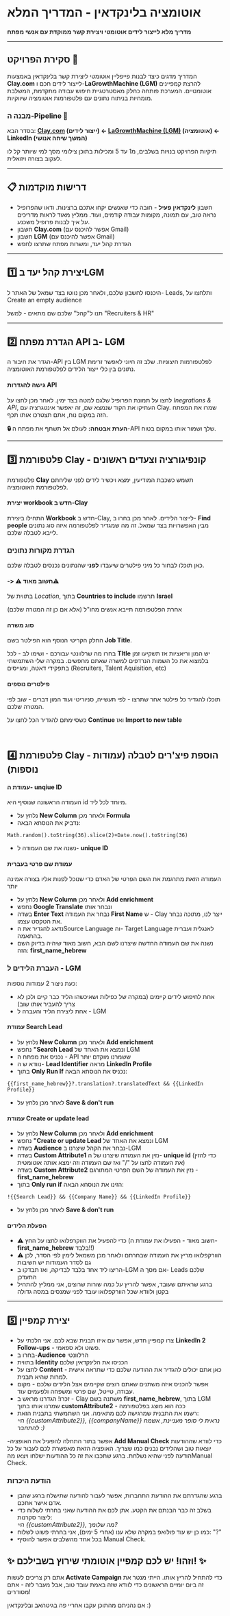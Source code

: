 #  אוטומציה בלינקדאין - המדריך המלא
**מדריך מלא לייצור לידים אוטומטי ויצירת קשר ממוקדת עם אנשי מפתח**

***

##  סקירת הפרויקט 🎯

המדריך מדגים כיצד לבנות פייפליין אוטומטי ליצירת קשר בלינקדאין באמצעות **Clay.com** לייצור לידים חכם ו-**LaGrowthMachine (LGM)** להרצת קמפיינים אוטומטיים.
המערכת פותחה כחלק מאסטרטגיית חיפוש עבודה מתקדמת, המשלבת מומחיות בניתוח נתונים עם פלטפורמות אוטומציה שיווקיות.



###  מבנה ה-Pipeline 🔨
בסדר הבא: **[Clay.com](https://www.clay.com/) (ייצור לידים) ← [LaGrowthMachine (LGM)](https://lagrowthmachine.com/) (אוטומציה) ← LinkedIn (המשך שיחה אנושי)**

 תיקיות הפרויקט בנויות בשלבים, מ1 עד 5 ומכילות בתוכן צילומי מסך למי שיותר קל לו לעקוב בצורה ויזואלית.
***
## 📋 דרישות מוקדמות

- חשבון **לינקדאין פעיל** - חובה כדי שאנשים יקחו אתכם ברצינות. ודאו שהפרופיל נראה טוב, עם תמונה, מקומות עבודה קודמים, ועוד. ממליץ מאוד לראות מדריכים על איך לבנות פרופיל משכנע.
- חשבון **Clay.com** (אפשר להיכנס עם Gmail)
- חשבון **LGM** (אפשר להיכנס עם Gmail)
- הגדרת קהל יעד, ומשרות מפתח שתרצו לחפש

***

## 1️⃣ יצירת קהל יעד בLGM
היכנסו לחשבון שלכם, ולאחר מכן נווטו בצד שמאל של האתר ל- Leads, ותלחצו על Create an empty audience

תנו ל"קהל" שלכם שם מתאים - למשל "Recruiters & HR"
***
## 2️⃣ הגדרת מפתח API ב- LGM

הגדר את חיבור ה-API בין LGM לפלטפורמות חיצוניות. שלב זה חיוני לאפשר זרימת נתונים בין כלי ייצור הלידים לפלטפורמת האוטומציה.

#### גישה להגדרות API
לחצו על תמונת הפרופיל שלגם למטה בצד ימין. לאחר מכן לחצו על *Inegrations & API*, העתיקו את הקוד שנמצא שם, זה יאפשר אינטגרציה עם Clay.
שמרו את המפתח הזה במקום נוח, אתם תצטרכו אותו תכף.


**🔒 הערת אבטחה:** לעולם אל תשתף את מפתח ה-API שלך ושמור אותו במקום בטוח.

***

## 3️⃣ פלטפורמת Clay - קונפיגורציה וצעדים ראשונים

פלטפורמת **Clay** תשמש כשכבת המודיעין, ימצא ויכשיר לידים לפני שליחתם לפלטפורמת האוטומציה.

#### יצירת workbook חדש ב-Clay
התחילו ביצירת **Workbook** חדש ב-Clay, לייצור הלידים.
לאחר מכן בחרו ב- **Find people** מבין האפשרויות בצד שמאל.
זה מה שמגדיר לפלטפורמה איזה סוג נתונים לייבא לטבלה שלכם.

### הגדרת מקורות נתונים
כאן תוכלו לבחור כל מיני פילטרים שיעבדו **לפני** שהנתונים נכנסים לטבלה שלכם.
#### -> ⚠ חשוב מאוד⚠

בתווית של *Location*, בתוך **Countries to include** תרשמו **Israel**

אחרת הפלטפורמה תייבא אנשים מחו"ל (אלא אם כן זה המטרה שלכם)

#### סוג משרה
החלק הקריטי הנוסף הוא הפילטר בשם **Job Title**.

בחרו מה שרלוונטי עבורכם - ושימו לב - לכל **TItle** יש המון וריאציות אז תשקיעו זמן בלמצוא את כל השמות הנרדפים למשרה שאתם מחפשים.
במקרה שלי השתמשתי בתפקידי דאטה, ומגייסים (Recruiters, Talent Aquisition, etc)


#### פילטרים נוספים
תוכלו להגדיר כל פילטר אחר שתרצו - לפי תעשייה, סניוריטי ועוד המון דברים - שוב לפי המטרה שלכם.

כשסיימתם להגדיר הכל לחצו על **Continue** ואז **Import to new table**

<br>

## 4️⃣ פלטפורמת Clay -  הוספת פיצ'רים לטבלה (עמודות נוספות)


#### עמודת ה- unqiue ID
העמודה הראשונה שנוסיף היא id מיוחד לכל ליד.

- נלחץ על **New Column**  ולאחר מכן **Formula**
- נדביק את הנוסחא הבאה:
~~~
Math.random().toString(36).slice(2)+Date.now().toString(36)
~~~
- נשנה את שם העמודה ל- **unique ID**

 #### עמודת שם פרטי בעברית
 העמודה הזאת מתרגמת את השם הפרטי של האדם כדי שנוכל לפנות אליו בצורה אמינה יותר
- נלחץ על **New Column**  ולאחר מכן **Add enrichment**
- נחפש **Google Translate** ונבחר אותו
- בשדה **Enter Text** נבחר את העמודה **First Name** ש - Clay ייצר לנו, מתוכה נבחר את הטקסט עצמו.
- נדאג להגדיר את הSource Language וה- Target Language לאנגלית ועברית בהתאמה.
- נשנה את שם העמודה החדשה שיצרנו לשם הבא, חשוב מאוד שיהיה בדיוק השם הזה: **first_name_hebrew**

### העברת הלידים ל - LGM
כעת ניצור 2 עמודות נוספות:
- אחת לחיפוש לידים קיימים (במקרה של כפילות ושאיכשהו הליד כבר קיים ולכן לא צריך להעביר אותו שוב)
- אחת ליצירת הליד והעברה ל - LGM

#### עמודת Search Lead
- נלחץ על **New Column**  ולאחר מכן **Add enrichment**
- נחפש **"Search Lead** ונמצא את האחד של LGM
- נכניס את מפתח ה - API ששמרנו מוקדם יותר
- נוודא ש ה- **Lead Identifier** מראה **LinkedIn Profile**
- בתוך **Only Run If** נכניס את הנוסחא הבאה:
  
~~~
{{first_name_hebrew}}?.translation?.translatedText && {{LinkedIn Profile}}
~~~

- לאחר מכן נלחץ על **Save & don't run**

#### עמודת Create or update lead
- נלחץ על **New Column**  ולאחר מכן **Add enrichment**
- נחפש **"Create or update Lead** ונמצא את האחד של LGM
- בשדה **Audience** נבחר את הקהל שיצרנו ב-LGM
- בשדה **Custom Attribute1** נזין את העמודה שיצרנו של ה- **unique id** (כדי להזין את העמודה לחצו על "/" ואז שם העמודה וזה ימצא אותה אוטומטית)
- בשדה **Custom Attribute2** נזין את העמודה של השם הפרטי המתורגם - **first_name_hebrew**
- בתוך **Only run if** הזינו את הנוסחא הבאה:
  
~~~
!{{Search Lead}} && {{Company Name}} && {{LinkedIn Profile}}
~~~

- לאחר מכן נלחץ על **Save & don't run**

#### הפעלת הלידים
- ⚠ כדי להפעיל את הווקרפלואו לחצו על החץ (חשוב מאוד - הפעילו את עמודת ה-**first_name_hebrew** בלבד!!)
- ⚠ הוורקפלואו מריץ את העמודה שבחרתם ולאחר מכן משמאל לימין לפי הסדר, לכן גם לסדר העמודות יש חשיבות
- הריצו ליד אחד בלבד לבדיקה, ואז תבדקו ב-LGM אם מסך ה- Leads שלכם התעדכן
- ברגע שראיתם שעובד, אפשר להריץ על כמה שורות שרוצים, אני ממליץ להתחיל בקטן ולוודא שכל הוורקפלואו עובד לפני שמנסים במסה גדולה

***
## 5️⃣ יצירת קמפיין
- צרו קמפיין חדש, אפשר עם איזו תבנית שבא לכם. אני הלכתי על **LinkedIn 2 Follow-ups** - פשוט ולא ספאמי. 
- בחרו ב-**Audience** הרלוונטי
- בתווית **Identity** הכניסו את הלינקדאין שלכם
- לחצו על **Content** - כאן אתם יכולים להגדיר את ההודעה שלכם כדי שתראה אישית למרות שהיא תבנית.
- אפשר להכניס איזה משתנים שאתם רוצים שקיימים אצל הלידים שלכם - מקום עבודה, טייטל, שם פרטי ומשפחה ולפעמים עוד.
- זכרו! הגדרנו מראש ב - Clay משתנה בשם **first_name_hebrew**, בתוך LGM שמרנו אותו בתוך **customAttribute2** - ככה הוא מוצג בפלטפורמה
- רשמו את התבנית שמרגישה לכם מתאימה. אני השתמשתי בתבנית הזאת: <br>
*היי {{customAttribute2}}, {{companyName}} נראית לי סופר מעניינת, אשמח להתחבר :)*

-אפשר בתור התחלה להפעיל את האופציה **Add Manual Check** כדי לוודא שההודעות יוצאות טוב ושהלידים נבנים כמו שצריך. האופציה הזאת מאפשרת לכם לעבור על כל הודעה לפני שהיא נשלחת. ברגע שתכבו את זה כל ההודעות ישלחו ויצאו מהManual Check.

### הודעת היכרות
- ברגע שהגדרתם את ההודעת התחברות, אפשר לעבור להודעה שתישלח ברגע שהבן אדם אישר אתכם.
- בשלב זה כבר הבנתם את הקטע. אתן לכם את ההודעה שאני בחרתי לשלוח כדי ליצור סקרנות: <br>
*היי {{customAttribute2}}, מה שלומך?*
- כמו כן יש עוד פולואפ במקרה שלא ענו (אחרי 5 ימים), אני בחרתי פשוט לשלוח: "?"
- בכל אחד מהשלבים אפשר להוסיף Manual Check.

## ✨ וזהו! יש לכם קמפיין אוטומתי שירוץ בשבילכם! ✨
אתם רק צריכים לעשות **Activate Campaign** כדי להתחיל להריץ אותו.
הייתי מנטר את זה ביום יומיים הראשונים כדי לוודא שזה באמת עובד טוב, אבל מעבר לזה - אתם מסודרים!

אם נהניתם מהתוכן עקבו אחריי פה בגיטהאב ובלינקדאין :)

